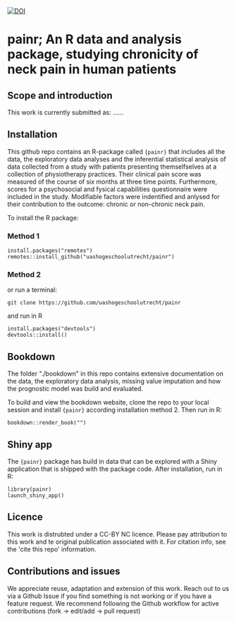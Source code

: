 [![DOI](https://zenodo.org/badge/855633465.svg)](https://zenodo.org/doi/10.5281/zenodo.13744555)

# painr; An R data and analysis package, studying chronicity of neck pain in human patients

## Scope and introduction



This work is currently submitted as: ......

## Installation
This github repo contains an R-package called `{painr}` that includes all the data, the exploratory data analyses and the inferential statistical analysis of data collected from a study with patients presenting themselfselves at a collection of physiotherapy practices. Their clinical pain score was measured of the course of six months at three time points. Furthermore, scores for a psychosocial and fysical capabilities questionnaire were included in the study. Modifiable factors were indentified and anlysed for their contribution to the outcome: chronic or non-chronic neck pain.

To install the R package:

### Method 1
```
install.packages("remotes")
remotes::install_github("uashogeschoolutrecht/painr")
```

### Method 2
or run a terminal:
```
git clone https://github.com/uashogeschoolutrecht/painr
```

and run in R
```
install.packages("devtools")
devtools::install()
```

## Bookdown
The folder "./bookdown" in this repo contains extensive documentation on the data, the exploratory data analysis, missing value imputation and how the prognostic model was build and evaluated.

To build and view the bookdown website, clone the repo to your local session and  install `{painr}` according installation method 2. Then run in R:

```
bookdown::render_book("")
```

## Shiny app
The `{painr}` package has build in data that can be explored with a Shiny application that is shipped with the package code. After installation, run in R:
```
library(painr)
launch_shiny_app()
```

## Licence
This work is distrubted under a CC-BY NC licence. Please pay attribution to this work and te original publication associated with it. For citation info, see the 'cite this repo' information. 

## Contributions and issues
We appreciate reuse, adaptation and extension of this work. Reach out to us via a Github Issue if you find something is not working or if you have a feature request. We recommend following the Github workflow for active contributions (fork -> edit/add -> pull request)   
